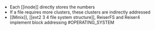 * Each [[inode]] directly stores the numbers 
* If a file requires more clusters, these clusters are indirectly addressed
* [[Minix]], [[ext2 3 4 file system structure]], ReiserFS and Reiser4 implement block addressing
#OPERATING_SYSTEM 